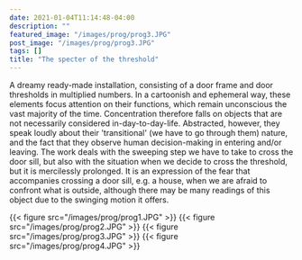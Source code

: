 ```yaml
---
date: 2021-01-04T11:14:48-04:00
description: ""
featured_image: "/images/prog/prog3.JPG"
post_image: "/images/prog/prog3.JPG"
tags: []
title: "The specter of the threshold"
---
```


A dreamy ready-made installation, consisting of a door frame and door thresholds in multiplied numbers. In a cartoonish and ephemeral way, these elements focus attention on their functions, which remain unconscious the vast majority of the time. Concentration therefore falls on objects that are not necessarily considered in-day-to-day-life. Abstracted, however, they speak loudly about their 'transitional' (we have to go through them) nature, and the fact that they observe human decision-making in entering and/or leaving. The work deals with the sweeping step we have to take to cross the door sill, but also with the situation when we decide to cross the threshold, but it is mercilessly prolonged. It is an expression of the fear that accompanies crossing a door sill, e.g. a house, when we are afraid to confront what is outside, although there may be many readings of this object due to the swinging motion it offers.

{{< figure src="/images/prog/prog1.JPG" >}}
{{< figure src="/images/prog/prog2.JPG" >}}
{{< figure src="/images/prog/prog3.JPG" >}}
{{< figure src="/images/prog/prog4.JPG" >}}